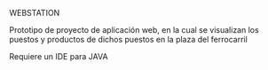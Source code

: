 WEBSTATION

Prototipo de proyecto de aplicación web, en la cual se visualizan los puestos y productos de dichos puestos en la plaza del ferrocarril

Requiere un IDE para JAVA

